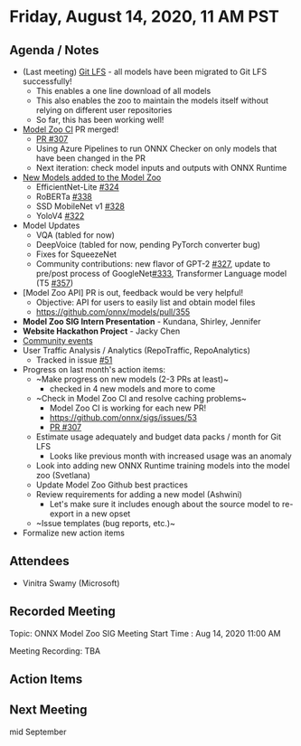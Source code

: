 # Friday, August 14, 2020, 11 AM PST

## Agenda / Notes
* (Last meeting) [Git LFS](https://github.com/onnx/models/issues/271) - all models have been migrated to Git LFS successfully! 
  * This enables a one line download of all models
  * This also enables the zoo to maintain the models itself without relying on different user repositories
  * So far, this has been working well!
* [Model Zoo CI](https://github.com/onnx/sigs/issues/53) PR merged!
  * [PR #307](https://github.com/onnx/models/pull/307)
  * Using Azure Pipelines to run ONNX Checker on only models that have been changed in the PR
  * Next iteration: check model inputs and outputs with ONNX Runtime
* [New Models added to the Model Zoo](https://github.com/onnx/sigs/blob/master/models-tutorials/docs/ProposedModels.md)
  * EfficientNet-Lite [#324](https://github.com/onnx/models/pull/324)
  * RoBERTa [#338](https://github.com/onnx/models/pull/338)
  * SSD MobileNet v1 [#328](https://github.com/onnx/models/pull/328)
  * YoloV4 [#322](https://github.com/onnx/models/pull/322)
* Model Updates
  * VQA (tabled for now)
  * DeepVoice (tabled for now, pending PyTorch converter bug)
  * Fixes for SqueezeNet
  * Community contributions: new flavor of GPT-2 [#327](https://github.com/onnx/models/pull/327), update to pre/post process of GoogleNet[#333](https://github.com/onnx/models/pull/333), Transformer Language model (T5 [#357](https://github.com/onnx/models/pull/357))
* [Model Zoo API] PR is out, feedback would be very helpful!
  * Objective: API for users to easily list and obtain model files
  * https://github.com/onnx/models/pull/355
* **Model Zoo SIG Intern Presentation** - Kundana, Shirley, Jennifer
* **Website Hackathon Project** - Jacky Chen
* [Community events](https://github.com/onnx/sigs/blob/master/models-tutorials/docs/CommunityEvents.md)
* User Traffic Analysis / Analytics (RepoTraffic, RepoAnalytics)
  * Tracked in issue [#51](https://github.com/onnx/sigs/issues/51)
* Progress on last month's action items:
  * ~Make progress on new models (2-3 PRs at least)~
    * checked in 4 new models and more to come
  * ~Check in Model Zoo CI and resolve caching problems~
    * Model Zoo CI is working for each new PR!
    * https://github.com/onnx/sigs/issues/53
    * [PR #307](https://github.com/onnx/models/pull/307)
  * Estimate usage adequately and budget data packs / month for Git LFS
    * Looks like previous month with increased usage was an anomaly
  * Look into adding new ONNX Runtime training models into the model zoo (Svetlana)
  * Update Model Zoo Github best practices
   * Review requirements for adding a new model (Ashwini)
     * Let's make sure it includes enough about the source model to re-export in a new opset
   * ~Issue templates (bug reports, etc.)~
* Formalize new action items

## Attendees 
* Vinitra Swamy (Microsoft)

## Recorded Meeting
Topic: ONNX Model Zoo SIG Meeting
Start Time : Aug 14, 2020 11:00 AM

Meeting Recording:
TBA

## Action Items

## Next Meeting
mid September
